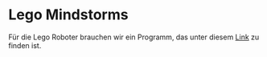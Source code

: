 # Lego Mindstorms

Für die Lego Roboter brauchen wir ein Programm, das unter diesem
[Link](https://education.lego.com/de-de/downloads/retiredproducts/mindstorms-ev3-lab/software)
zu finden ist.
